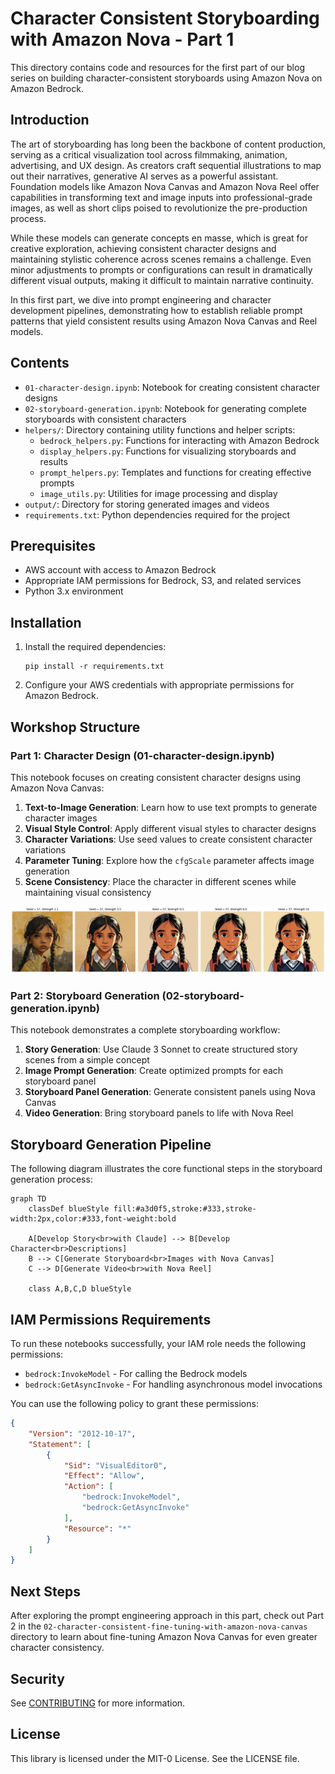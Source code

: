 # Character Consistent Storyboarding with Amazon Nova - Part 1

This directory contains code and resources for the first part of our blog series on building character-consistent storyboards using Amazon Nova on Amazon Bedrock.

## Introduction

The art of storyboarding has long been the backbone of content production, serving as a critical visualization tool across filmmaking, animation, advertising, and UX design. As creators craft sequential illustrations to map out their narratives, generative AI serves as a powerful assistant. Foundation models like Amazon Nova Canvas and Amazon Nova Reel offer capabilities in transforming text and image inputs into professional-grade images, as well as short clips poised to revolutionize the pre-production process.

While these models can generate concepts en masse, which is great for creative exploration, achieving consistent character designs and maintaining stylistic coherence across scenes remains a challenge. Even minor adjustments to prompts or configurations can result in dramatically different visual outputs, making it difficult to maintain narrative continuity.

In this first part, we dive into prompt engineering and character development pipelines, demonstrating how to establish reliable prompt patterns that yield consistent results using Amazon Nova Canvas and Reel models.

## Contents

- `01-character-design.ipynb`: Notebook for creating consistent character designs
- `02-storyboard-generation.ipynb`: Notebook for generating complete storyboards with consistent characters
- `helpers/`: Directory containing utility functions and helper scripts:
  - `bedrock_helpers.py`: Functions for interacting with Amazon Bedrock
  - `display_helpers.py`: Functions for visualizing storyboards and results
  - `prompt_helpers.py`: Templates and functions for creating effective prompts
  - `image_utils.py`: Utilities for image processing and display
- `output/`: Directory for storing generated images and videos
- `requirements.txt`: Python dependencies required for the project

## Prerequisites

- AWS account with access to Amazon Bedrock
- Appropriate IAM permissions for Bedrock, S3, and related services
- Python 3.x environment

## Installation

1. Install the required dependencies:
   ```
   pip install -r requirements.txt
   ```

2. Configure your AWS credentials with appropriate permissions for Amazon Bedrock.

## Workshop Structure

### Part 1: Character Design (01-character-design.ipynb)

This notebook focuses on creating consistent character designs using Amazon Nova Canvas:

1. **Text-to-Image Generation**: Learn how to use text prompts to generate character images
2. **Visual Style Control**: Apply different visual styles to character designs
3. **Character Variations**: Use seed values to create consistent character variations
4. **Parameter Tuning**: Explore how the `cfgScale` parameter affects image generation
5. **Scene Consistency**: Place the character in different scenes while maintaining visual consistency

![Character Consistent](statics/character-consistent.png)

### Part 2: Storyboard Generation (02-storyboard-generation.ipynb)

This notebook demonstrates a complete storyboarding workflow:

1. **Story Generation**: Use Claude 3 Sonnet to create structured story scenes from a simple concept
2. **Image Prompt Generation**: Create optimized prompts for each storyboard panel
3. **Storyboard Panel Generation**: Generate consistent panels using Nova Canvas
4. **Video Generation**: Bring storyboard panels to life with Nova Reel

## Storyboard Generation Pipeline

The following diagram illustrates the core functional steps in the storyboard generation process:

```mermaid
graph TD
    classDef blueStyle fill:#a3d0f5,stroke:#333,stroke-width:2px,color:#333,font-weight:bold
    
    A[Develop Story<br>with Claude] --> B[Develop Character<br>Descriptions]
    B --> C[Generate Storyboard<br>Images with Nova Canvas]
    C --> D[Generate Video<br>with Nova Reel]
    
    class A,B,C,D blueStyle
```

## IAM Permissions Requirements

To run these notebooks successfully, your IAM role needs the following permissions:
- `bedrock:InvokeModel` - For calling the Bedrock models
- `bedrock:GetAsyncInvoke` - For handling asynchronous model invocations

You can use the following policy to grant these permissions:

```json
{
    "Version": "2012-10-17",
    "Statement": [
        {
            "Sid": "VisualEditor0",
            "Effect": "Allow",
            "Action": [
                "bedrock:InvokeModel",
                "bedrock:GetAsyncInvoke"
            ],
            "Resource": "*"
        }
    ]
}
```

## Next Steps

After exploring the prompt engineering approach in this part, check out Part 2 in the `02-character-consistent-fine-tuning-with-amazon-nova-canvas` directory to learn about fine-tuning Amazon Nova Canvas for even greater character consistency.

## Security

See [CONTRIBUTING](../CONTRIBUTING.md#security-issue-notifications) for more information.

## License

This library is licensed under the MIT-0 License. See the LICENSE file.